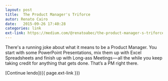 ```yaml
---
layout: post
title:  The Product Manager's Triforce
autor: Renato Cairo
date:   2015-09-26 17:40:28
categories: link
ext-link: https://medium.com/@renatoabec/the-product-manager-s-triforce-492cc8105157
---
```


There's a running joke about what it means to be a Product Manager. You start with some PowerPoint Presentations, mix them up with Excel Spreadsheets and finish up with Long-ass Meetings — all the while you keep taking credit for anything that gets done. That’s a PM right there.

[Continue lendo]({{ page.ext-link }})
